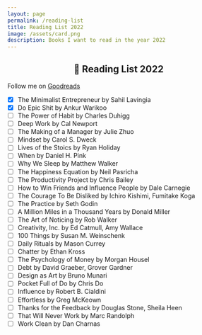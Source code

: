 ```yaml
---	
layout: page
permalink: /reading-list
title: Reading List 2022
image: /assets/card.png
description: Books I want to read in the year 2022
---
```

<h2 style="text-align:center;" >📗 Reading List 2022</h2>
<p class="text-center" >Follow me on <a href="https://www.goodreads.com/vyshnav">Goodreads</a></p>

- [x] The Minimalist Entrepreneur by Sahil Lavingia
- [x] Do Epic Shit by Ankur Warikoo
- [ ] The Power of Habit by Charles Duhigg
- [ ] Deep Work by Cal Newport
- [ ] The Making of a Manager by Julie Zhuo 
- [ ] Mindset by Carol S. Dweck
- [ ] Lives of the Stoics by Ryan Holiday
- [ ] When by Daniel H. Pink
- [ ] Why We Sleep by Matthew Walker
- [ ] The Happiness Equation by Neil Pasricha
- [ ] The Productivity Project by Chris Bailey
- [ ] How to Win Friends and Influence People by Dale Carnegie
- [ ] The Courage To Be Disliked by Ichiro Kishimi, Fumitake Koga
- [ ] The Practice by Seth Godin
- [ ] A Million Miles in a Thousand Years by Donald Miller
- [ ] The Art of Noticing by Rob Walker
- [ ] Creativity, Inc. by Ed Catmull, Amy Wallace
- [ ] 100 Things by Susan M. Weinschenk
- [ ] Daily Rituals by Mason Currey
- [ ] Chatter by Ethan Kross
- [ ] The Psychology of Money by Morgan Housel
- [ ] Debt by David Graeber, Grover Gardner
- [ ] Design as Art by Bruno Munari
- [ ] Pocket Full of Do by Chris Do
- [ ] Influence by Robert B. Cialdini
- [ ] Effortless by Greg McKeown
- [ ] Thanks for the Feedback by Douglas Stone, Sheila Heen
- [ ] That Will Never Work by Marc Randolph
- [ ] Work Clean by Dan Charnas